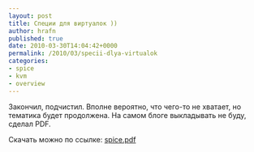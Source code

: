 ```yaml
---
layout: post
title: Специи для виртуалок ))
author: hrafn
published: true
date: 2010-03-30T14:04:42+0000
permalink: /2010/03/specii-dlya-virtualok
categories:
- spice
- kvm
- overview
---
```


Закончил, подчистил. Вполне вероятно, что чего-то не хватает, но тематика
будет продолжена. На самом блоге выкладывать не буду, сделал PDF.

Скачать можно по ссылке: [spice.pdf](/media/downloads/pdf/spice.pdf)

